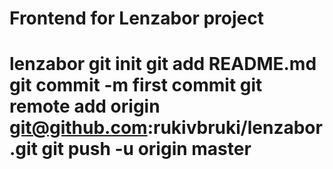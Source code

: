 # Frontend for Lenzabor project
# lenzabor git init git add README.md git commit -m first commit git remote add origin git@github.com:rukivbruki/lenzabor.git git push -u origin master
